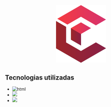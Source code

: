 <h1 align="center">
<img src="img/Ativo 47.png" alt="home"  widht="250px" >
</h1>


<h2>Tecnologias utilizadas</h2>
  

   - <img src="https://img.shields.io/badge/HTML5-E34F26?style=for-the-badge&logo=html5&logoColor=white" alt="html"/> 
   - <img src="https://img.shields.io/badge/CSS3-1572B6?style=for-the-badge&logo=css3&logoColor=white" atl="css"/>
   - <img src="https://img.shields.io/badge/JavaScript-F7DF1E?style=for-the-badge&logo=javascript&logoColor=black">

